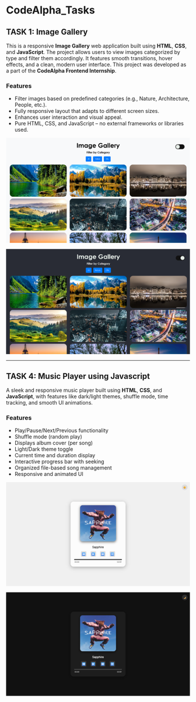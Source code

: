 # CodeAlpha_Tasks

## TASK 1: Image Gallery

This is a responsive **Image Gallery** web application built using **HTML**, **CSS**, and **JavaScript**. The project allows users to view images categorized by type and filter them accordingly. It features smooth transitions, hover effects, and a clean, modern user interface. This project was developed as a part of the **CodeAlpha Frontend Internship**.

### Features

- Filter images based on predefined categories (e.g., Nature, Architecture, People, etc.).
- Fully responsive layout that adapts to different screen sizes.
- Enhances user interaction and visual appeal.
- Pure HTML, CSS, and JavaScript – no external frameworks or libraries used.

![ImageGalleryLightMode](image-2.png)

![ImageGalleryDarkMode](image-3.png)

---

## TASK 4: Music Player using Javascript

A sleek and responsive music player built using **HTML**, **CSS**, and **JavaScript**, with features like dark/light themes, shuffle mode, time tracking, and smooth UI animations.

### Features

- Play/Pause/Next/Previous functionality
- Shuffle mode (random play)
- Displays album cover (per song)
- Light/Dark theme toggle
- Current time and duration display
- Interactive progress bar with seeking
- Organized file-based song management
- Responsive and animated UI

![MusicPlayerLightMode](image-1.png)

![MusicPlayerDarkMode](image.png)
